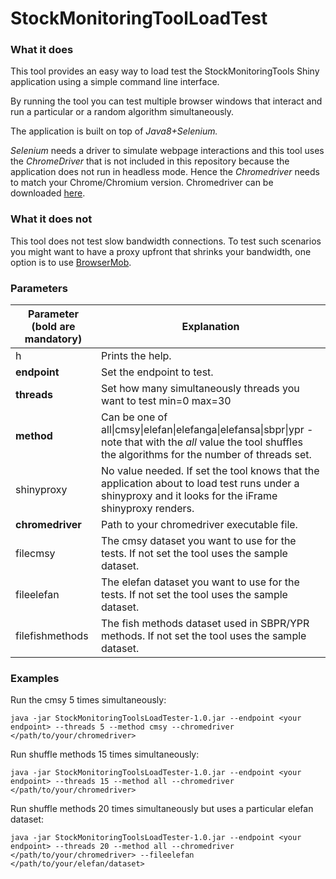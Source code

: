 # StockMonitoringToolLoadTest

### What it does

This tool provides an easy way to load test the StockMonitoringTools Shiny application using a simple command line interface.

By running the tool you can test multiple browser windows that interact and run a particular or a random algorithm simultaneously.

The application is built on top of *Java8+Selenium.*

*Selenium* needs a driver to simulate webpage interactions and this tool uses the *ChromeDriver* that is not included in this repository because the application does not run in headless mode. Hence the *Chromedriver* needs to match your Chrome/Chromium version. Chromedriver can be downloaded [here](https://chromedriver.chromium.org/downloads).

### What it does not

This tool does not test slow bandwidth connections. To test such scenarios you might want to have a proxy upfront that shrinks your bandwidth, one option is to use [BrowserMob](http://bmp.lightbody.net/).

### Parameters

| Parameter (bold are mandatory) | Explanation                                                  |
| ------------------------------ | ------------------------------------------------------------ |
| h                              | Prints the help.                                             |
| **endpoint**                   | Set the endpoint to test.                                    |
| **threads**                    | Set how many simultaneously threads you want to test min=0 max=30 |
| **method**                     | Can be one of all\|cmsy\|elefan\|elefanga\|elefansa\|sbpr\|ypr - note that with the *all* value the tool shuffles the algorithms for the number of threads set. |
| shinyproxy                     | No value needed. If set the tool knows that the application about to load test runs under a shinyproxy and it looks for the iFrame shinyproxy renders. |
| **chromedriver**               | Path to your chromedriver executable file.                   |
| filecmsy                       | The cmsy dataset you want to use for the tests. If not set the tool uses the sample dataset. |
| fileelefan                     | The elefan dataset you want to use for the tests. If not set the tool uses the sample dataset. |
| filefishmethods                | The fish methods dataset used in SBPR/YPR methods. If not set the tool uses the sample dataset. |

### Examples

Run the cmsy 5 times simultaneously:

```
java -jar StockMonitoringToolsLoadTester-1.0.jar --endpoint <your endpoint> --threads 5 --method cmsy --chromedriver </path/to/your/chromedriver>
```

Run shuffle methods 15 times simultaneously:

```
java -jar StockMonitoringToolsLoadTester-1.0.jar --endpoint <your endpoint> --threads 15 --method all --chromedriver </path/to/your/chromedriver>
```

Run shuffle methods 20 times simultaneously but uses a particular elefan dataset:

```
java -jar StockMonitoringToolsLoadTester-1.0.jar --endpoint <your endpoint> --threads 20 --method all --chromedriver </path/to/your/chromedriver> --fileelefan </path/to/your/elefan/dataset>
```

